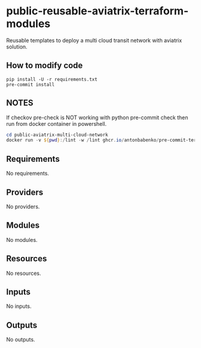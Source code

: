 # public-reusable-aviatrix-terraform-modules

Reusable templates to deploy a multi cloud transit network with aviatrix solution.

## How to modify code

```terminal
pip install -U -r requirements.txt
pre-commit install
```

## NOTES

If checkov pre-check is NOT working with python pre-commit check then run from docker container in powershell.

```powershell
cd public-aviatrix-multi-cloud-network
docker run -v ${pwd}:/lint -w /lint ghcr.io/antonbabenko/pre-commit-terraform:latest run -a
```

<!-- BEGIN_TF_DOCS -->
## Requirements

No requirements.

## Providers

No providers.

## Modules

No modules.

## Resources

No resources.

## Inputs

No inputs.

## Outputs

No outputs.
<!-- END_TF_DOCS -->